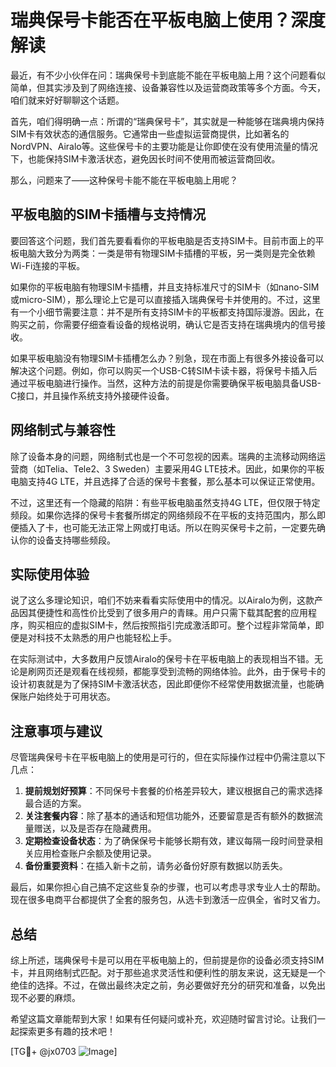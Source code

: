 # 瑞典保号卡能否在平板电脑上使用？深度解读

最近，有不少小伙伴在问：瑞典保号卡到底能不能在平板电脑上用？这个问题看似简单，但其实涉及到了网络连接、设备兼容性以及运营商政策等多个方面。今天，咱们就来好好聊聊这个话题。

首先，咱们得明确一点：所谓的“瑞典保号卡”，其实就是一种能够在瑞典境内保持SIM卡有效状态的通信服务。它通常由一些虚拟运营商提供，比如著名的NordVPN、Airalo等。这些保号卡的主要功能是让你即使在没有使用流量的情况下，也能保持SIM卡激活状态，避免因长时间不使用而被运营商回收。

那么，问题来了——这种保号卡能不能在平板电脑上用呢？

## 平板电脑的SIM卡插槽与支持情况

要回答这个问题，我们首先要看看你的平板电脑是否支持SIM卡。目前市面上的平板电脑大致分为两类：一类是带有物理SIM卡插槽的平板，另一类则是完全依赖Wi-Fi连接的平板。

如果你的平板电脑有物理SIM卡插槽，并且支持标准尺寸的SIM卡（如nano-SIM或micro-SIM），那么理论上它是可以直接插入瑞典保号卡并使用的。不过，这里有一个小细节需要注意：并不是所有支持SIM卡的平板都支持国际漫游。因此，在购买之前，你需要仔细查看设备的规格说明，确认它是否支持在瑞典境内的信号接收。

如果平板电脑没有物理SIM卡插槽怎么办？别急，现在市面上有很多外接设备可以解决这个问题。例如，你可以购买一个USB-C转SIM卡读卡器，将保号卡插入后通过平板电脑进行操作。当然，这种方法的前提是你需要确保平板电脑具备USB-C接口，并且操作系统支持外接硬件设备。

## 网络制式与兼容性

除了设备本身的问题，网络制式也是一个不可忽视的因素。瑞典的主流移动网络运营商（如Telia、Tele2、3 Sweden）主要采用4G LTE技术。因此，如果你的平板电脑支持4G LTE，并且选择了合适的保号卡套餐，那么基本可以保证正常使用。

不过，这里还有一个隐藏的陷阱：有些平板电脑虽然支持4G LTE，但仅限于特定频段。如果你选择的保号卡套餐所绑定的网络频段不在平板的支持范围内，那么即便插入了卡，也可能无法正常上网或打电话。所以在购买保号卡之前，一定要先确认你的设备支持哪些频段。

## 实际使用体验

说了这么多理论知识，咱们不妨来看看实际使用中的情况。以Airalo为例，这款产品因其便捷性和高性价比受到了很多用户的青睐。用户只需下载其配套的应用程序，购买相应的虚拟SIM卡，然后按照指引完成激活即可。整个过程非常简单，即便是对科技不太熟悉的用户也能轻松上手。

在实际测试中，大多数用户反馈Airalo的保号卡在平板电脑上的表现相当不错。无论是刷网页还是观看在线视频，都能享受到流畅的网络体验。此外，由于保号卡的设计初衷就是为了保持SIM卡激活状态，因此即便你不经常使用数据流量，也能确保账户始终处于可用状态。

## 注意事项与建议

尽管瑞典保号卡在平板电脑上的使用是可行的，但在实际操作过程中仍需注意以下几点：

1. **提前规划好预算**：不同保号卡套餐的价格差异较大，建议根据自己的需求选择最合适的方案。
2. **关注套餐内容**：除了基本的通话和短信功能外，还要留意是否有额外的数据流量赠送，以及是否存在隐藏费用。
3. **定期检查设备状态**：为了确保保号卡能够长期有效，建议每隔一段时间登录相关应用检查账户余额及使用记录。
4. **备份重要资料**：在插入新卡之前，请务必备份好原有数据以防丢失。

最后，如果你担心自己搞不定这些复杂的步骤，也可以考虑寻求专业人士的帮助。现在很多电商平台都提供了全套的服务包，从选卡到激活一应俱全，省时又省力。

## 总结

综上所述，瑞典保号卡是可以用在平板电脑上的，但前提是你的设备必须支持SIM卡，并且网络制式匹配。对于那些追求灵活性和便利性的朋友来说，这无疑是一个绝佳的选择。不过，在做出最终决定之前，务必要做好充分的研究和准备，以免出现不必要的麻烦。

希望这篇文章能帮到大家！如果有任何疑问或补充，欢迎随时留言讨论。让我们一起探索更多有趣的技术吧！

[TG💪+ @jx0703 ![Image](https://github.com/user-attachments/assets/dbca1d08-cadb-493c-b0ec-ad6f7a83f270)]